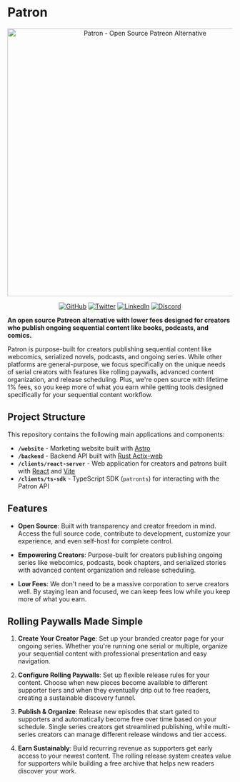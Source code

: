 # Patron

<div align="center">
  <img src="https://www.patron.com/og.png" alt="Patron - Open Source Patreon Alternative" width="600">
  
  [![GitHub](https://img.shields.io/badge/GitHub-patroninc%2Fpatron-181717?style=flat&logo=github)](https://github.com/patroninc/patron)
  [![Twitter](https://img.shields.io/badge/Twitter-@skeptrune-1DA1F2?style=flat&logo=twitter)](https://x.com/skeptrune)
  [![LinkedIn](https://img.shields.io/badge/LinkedIn-patroninc-0077B5?style=flat&logo=linkedin)](https://www.linkedin.com/company/patroninc/)
  [![Discord](https://img.shields.io/badge/Discord-Join%20Server-5865F2?style=flat&logo=discord)](https://discord.gg/3vtTNMZbjG)
</div>

**An open source Patreon alternative with lower fees designed for creators who publish ongoing sequential content like books, podcasts, and comics.**

Patron is purpose-built for creators publishing sequential content like webcomics, serialized novels, podcasts, and ongoing series. While other platforms are general-purpose, we focus specifically on the unique needs of serial creators with features like rolling paywalls, advanced content organization, and release scheduling. Plus, we're open source with lifetime 1% fees, so you keep more of what you earn while getting tools designed specifically for your sequential content workflow.

## Project Structure

This repository contains the following main applications and components:

- **`/website`** - Marketing website built with [Astro](https://astro.build)
- **`/backend`** - Backend API built with [Rust Actix-web](https://actix.rs/)
- **`/clients/react-server`** - Web application for creators and patrons built with [React](https://react.dev/) and [Vite](https://vite.dev/)
- **`/clients/ts-sdk`** - TypeScript SDK (`patronts`) for interacting with the Patron API

## Features

- **Open Source**: Built with transparency and creator freedom in mind. Access the full source code, contribute to development, customize your experience, and even self-host for complete control.

- **Empowering Creators**: Purpose-built for creators publishing ongoing series like webcomics, podcasts, book chapters, and serialized stories with advanced content organization and release scheduling.

- **Low Fees**: We don't need to be a massive corporation to serve creators well. By staying lean and focused, we can keep fees low while you keep more of what you earn.

## Rolling Paywalls Made Simple

1. **Create Your Creator Page**: Set up your branded creator page for your ongoing series. Whether you're running one serial or multiple, organize your sequential content with professional presentation and easy navigation.

2. **Configure Rolling Paywalls**: Set up flexible release rules for your content. Choose when new pieces become available to different supporter tiers and when they eventually drip out to free readers, creating a sustainable discovery funnel.

3. **Publish & Organize**: Release new episodes that start gated to supporters and automatically become free over time based on your schedule. Single series creators get streamlined publishing, while multi-series creators can manage different release windows and tier access.

4. **Earn Sustainably**: Build recurring revenue as supporters get early access to your newest content. The rolling release system creates value for supporters while building a free archive that helps new readers discover your work.
